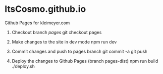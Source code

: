 # ItsCosmo.github.io
Github Pages for kleimeyer.com

1. Checkout branch *pages*
git checkout pages

2. Make changes to the site in dev mode
npm run dev

3. Commit changes and push to pages branch
git commit -a
git push

4. Deploy the changes to Github Pages (branch pages-dist)
npm run build
./deploy.sh


